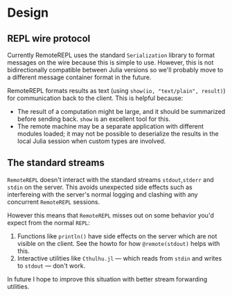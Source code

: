 # Design

## REPL wire protocol

Currently RemoteREPL uses the standard `Serialization` library to format
messages on the wire because this is simple to use.  However, this is not
bidirectionally compatible between Julia versions so we'll probably move to a
different message container format in the future.

RemoteREPL formats results as text (using `show(io, "text/plain", result)`) for
communication back to the client. This is helpful because:
* The result of a computation might be large, and it should be summarized
  before sending back. `show` is an excellent tool for this.
* The remote machine may be a separate application with different modules
  loaded; it may not be possible to deserialize the results in the local Julia
  session when custom types are involved.

## The standard streams

`RemoteREPL` doesn't interact with the standard streams `stdout`,`stderr` and
`stdin` on the server. This avoids unexpected side effects such as interfereing
with the server's normal logging and clashing with any concurrent `RemoteREPL`
sessions.

However this means that `RemoteREPL` misses out on some behavior you'd expect
from the normal `REPL`:
1. Functions like `println()` have side effects on the server which are not
   visible on the client. See the howto for how `@remote(stdout)` helps with
   this.
1. Interactive utilities like `Cthulhu.jl` — which reads from `stdin` and
   writes to `stdout` — don't work.

In future I hope to improve this situation with better stream forwarding utilities.
